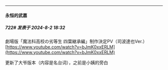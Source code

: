 ﻿
*****

####  永恒的武嘉  
##### 722#       发表于 2024-8-2 18:32

劇場版「魔法科高校の劣等生 四葉継承編」制作決定PV（司波達也Ver.）
[https://www.youtube.com/watch?v=bJmK0xxERLM](https://www.youtube.com/watch?v=bJmK0xxERLM)

更新了大爷版本（内容是名台词），之前是小姨的旁白

